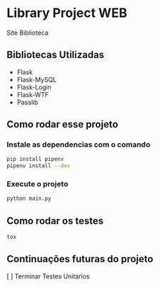 # Library Project WEB
Site Biblioteca

## Bibliotecas Utilizadas
- Flask
- Flask-MySQL
- Flask-Login
- Flask-WTF
- Passlib

## Como rodar esse projeto

### Instale as dependencias com o comando

```sh
pip install pipenv
pipenv install --dev
```

### Execute o projeto

```sh
python main.py
```

## Como rodar os testes
```sh
tox
```

## Continuações futuras do projeto

[ ] Terminar Testes Unitarios
